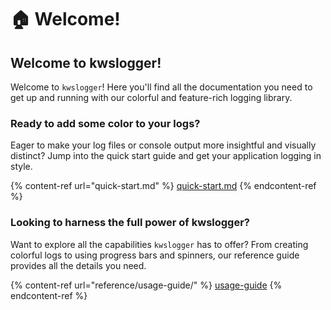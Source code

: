 # 🏠 Welcome!

## Welcome to kwslogger!

Welcome to `kwslogger`! Here you'll find all the documentation you need to get up and running with our colorful and feature-rich logging library.

### Ready to add some color to your logs?

Eager to make your log files or console output more insightful and visually distinct? Jump into the quick start guide and get your application logging in style.

{% content-ref url="quick-start.md" %}
[quick-start.md](quick-start.md)
{% endcontent-ref %}

### Looking to harness the full power of kwslogger?

Want to explore all the capabilities `kwslogger` has to offer? From creating colorful logs to using progress bars and spinners, our reference guide provides all the details you need.

{% content-ref url="reference/usage-guide/" %}
[usage-guide](reference/usage-guide/)
{% endcontent-ref %}
